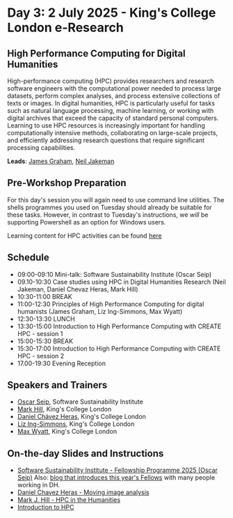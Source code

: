 # Day 3: 2 July 2025 - King's College London e-Research

## High Performance Computing for Digital Humanities

High-performance computing (HPC) provides researchers and research software engineers with the computational power needed to process large datasets, perform complex analyses, and process extensive collections of texts or images. In digital humanities, HPC is particularly useful for tasks such as natural language processing, machine learning, or working with digital archives that exceed the capacity of standard personal computers. Learning to use HPC resources is increasingly important for handling computationally intensive methods, collaborating on large-scale projects, and efficiently addressing research questions that require significant processing capabilities. 

**Leads**: [James Graham](https://www.kcl.ac.uk/people/james-graham), [Neil Jakeman](https://kdl.kcl.ac.uk/about/people/neil-jakeman/)

## Pre-Workshop Preparation

For this day's session you will again need to use command line utilities. The shells programmes you used on Tuesday should already be suitable for these tasks. However, in contrast to Tuesday's instructions, we *will* be supporting Powershell as an option for Windows users.

Learning content for HPC activities can be found [here](https://kcl-eresearch.github.io/High-Performance-Computing-for-Digital-Humanities/)

## Schedule

- 09:00-09:10 Mini-talk: Software Sustainability Institute (Oscar Seip)
- 09.10-10:30 Case studies using HPC in Digital Humanities Research (Neil Jakeman, Daniel Chevaz Heras, Mark Hill)
- 10:30-11:00 BREAK
- 11:00-12:30 Principles of High Performance Computing for digital humanists (James Graham, Liz Ing-Simmons, Max Wyatt)
- 12:30-13:30 LUNCH
- 13:30-15:00 Introduction to High Performance Computing with CREATE HPC - session 1
- 15:00-15:30 BREAK
- 15:30-17:00 Introduction to High Performance Computing with CREATE HPC - session 2
- 17.00-19:30 Evening Reception

## Speakers and Trainers

- [Oscar Seip](https://www.software.ac.uk/our-people/oscar-seip), Software Sustainability Institute
- [Mark Hill](https://www.kcl.ac.uk/people/mark-j.-hill), King's College London
- [Daniel Chávez Heras](https://www.kcl.ac.uk/people/daniel-chavez-heras), King's College London
- [Liz Ing-Simmons](https://www.kcl.ac.uk/people/liz-ing-simmons), King's College London
- [Max Wyatt](https://www.kcl.ac.uk/people/max-wyatt), King's College London

## On-the-day Slides and Instructions

- [Software Sustainability Institute - Fellowship Programme 2025 (Oscar Seip)](https://zenodo.org/records/15789159) Also: [blog that introduces this year's Fellows](https://www.software.ac.uk/news/introducing-2025-fellowship-cohort-insights-and-celebrations) with many people working in DH.
- [Daniel Chavez Heras - Moving image analysis](https://slides.movingpixel.net/rendered/CMIS/#/)
- [Mark J. Hill - HPC in the Humanities](https://github.com/kingsdigitallab/dh-rse-summer-school-2025/blob/main/Day%203/HPC%20in%20the%20Humanities%20-%20RSE%202025.pdf)
- [Introduction to HPC](https://github.com/kingsdigitallab/dh-rse-summer-school-2025/blob/main/Day%203/Intro-to-High-Performance-Computing-slides.pdf)
